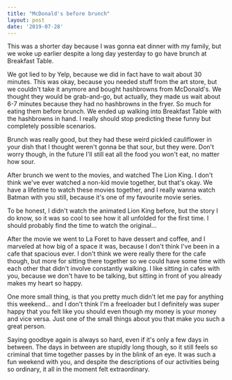 ```yaml
---
title: "McDonald's before brunch"
layout: post
date: '2019-07-28'
---
```


This was a shorter day because I was gonna eat dinner with my family, but we woke up earlier despite a long day yesterday to go have brunch at Breakfast Table. 

We got lied to by Yelp, because we did in fact have to wait about 30 minutes. This was okay, because you needed stuff from the art store, but we couldn't take it anymore and bought hashbrowns from McDonald's. We thought they would be grab-and-go, but actually, they made us wait about 6-7 minutes because they had no hashbrowns in the fryer. So much for eating them before brunch. We ended up walking into Breakfast Table with the hashbrowns in hand. I really should stop predicting these funny but completely possible scenarios.

Brunch was really good, but they had these weird pickled cauliflower in your dish that I thought weren't gonna be that sour, but they were. Don't worry though, in the future I'll still eat all the food you won't eat, no matter how sour.

After brunch we went to the movies, and watched The Lion King. I don't think we've ever watched a non-kid movie together, but that's okay. We have a lifetime to watch these movies together, and I really wanna watch Batman with you still, because it's one of my favourite movie series. 

To be honest, I didn't watch the animated Lion King before, but the story I do know, so it was so cool to see how it all unfolded for the first time. I should probably find the time to watch the original...

After the movie we went to La Foret to have dessert and coffee, and I marveled at how big of a space it was, because I don't think I've been in a cafe that spacious ever. I don't think we were really there for the cafe though, but more for sitting there together so we could have some time with each other that didn't involve constantly walking. I like sitting in cafes with you, because we don't have to be talking, but sitting in front of you already makes my heart so happy. 

One more small thing, is that you pretty much didn't let me pay for anything this weekend... and I don't think I'm a freeloader but I definitely was super happy that you felt like you should even though my money is your money and vice versa. Just one of the small things about you that make you such a great person.

Saying goodbye again is always so hard, even if it's only a few days in between. The days in between are stupidly long though, so it still feels so criminal that time together passes by in the blink of an eye. It was such a fun weekend with you, and despite the descriptions of our activities being so ordinary, it all in the moment felt extraordinary.